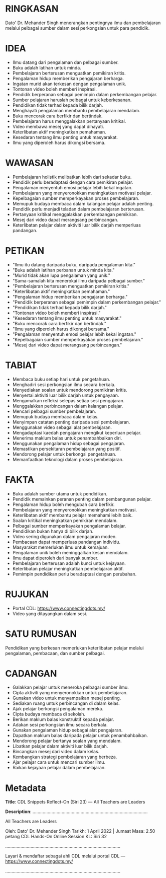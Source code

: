 # RINGKASAN
Dato' Dr. Mehander Singh menerangkan pentingnya ilmu dan pembelajaran melalui pelbagai sumber dalam sesi perkongsian untuk para pendidik.

# IDEA
- Ilmu datang dari pengalaman dan pelbagai sumber.
- Buku adalah latihan untuk minda.
- Pembelajaran berterusan menguatkan pemikiran kritis.
- Pengalaman hidup memberikan pengajaran berharga.
- Ingatan murid akan terkesan dengan pengalaman unik.
- Tontonan video boleh memberi inspirasi.
- Pendidik berperanan sebagai pemimpin dalam perkembangan pelajar.
- Sumber pelajaran haruslah pelbagai untuk keberkesanan.
- Pendidikan tidak terhad kepada bilik darjah.
- Menghayati pengalaman membantu pembelajaran mendalam.
- Buku mencorak cara berfikir dan bertindak.
- Pembelajaran harus menggalakkan pertanyaan kritikal.
- Video membawa mesej yang dapat dihayati.
- Keterlibatan aktif meningkatkan pemahaman.
- Kesedaran tentang ilmu penting untuk masyarakat.
- Ilmu yang diperoleh harus dikongsi bersama.

# WAWASAN
- Pembelajaran holistik melibatkan lebih dari sekadar buku.
- Pendidik perlu beradaptasi dengan cara pemikiran pelajar.
- Pengalaman menyentuh emosi pelajar lebih kekal ingatan.
- Pembelajaran yang menyeronokkan meningkatkan motivasi pelajar.
- Kepelbagaian sumber memperkayakan proses pembelajaran.
- Memupuk budaya membaca dalam kalangan pelajar adalah penting.
- Pendidik perlu menjadi teladan dalam pembelajaran berterusan.
- Pertanyaan kritikal menggalakkan perkembangan pemikiran.
- Mesej dari video dapat merangsang perbincangan.
- Keterlibatan pelajar dalam aktiviti luar bilik darjah memperluas pandangan.

# PETIKAN
- "Ilmu itu datang daripada buku, daripada pengalaman kita."
- "Buku adalah latihan perbanan untuk minda kita."
- "Murid tidak akan lupa pengalaman yang unik."
- "Sama-samalah kita menerokai ilmu daripada pelbagai sumber."
- "Pembelajaran berterusan menguatkan pemikiran kritis."
- "Keterlibatan aktif meningkatkan pemahaman."
- "Pengalaman hidup memberikan pengajaran berharga."
- "Pendidik berperanan sebagai pemimpin dalam perkembangan pelajar."
- "Pendidikan tidak terhad kepada bilik darjah."
- "Tontonan video boleh memberi inspirasi."
- "Kesedaran tentang ilmu penting untuk masyarakat."
- "Buku mencorak cara berfikir dan bertindak."
- "Ilmu yang diperoleh harus dikongsi bersama."
- "Pengalaman menyentuh emosi pelajar lebih kekal ingatan."
- "Kepelbagaian sumber memperkayakan proses pembelajaran."
- "Mesej dari video dapat merangsang perbincangan."

# TABIAT
- Membaca buku setiap hari untuk pengetahuan.
- Menghadiri sesi perkongsian ilmu secara berkala.
- Menyediakan soalan untuk mendorong pemikiran kritis.
- Menyertai aktiviti luar bilik darjah untuk pengayaan.
- Mengamalkan refleksi selepas setiap sesi pengajaran.
- Menggalakkan perbincangan dalam kalangan pelajar.
- Mencari pelbagai sumber pembelajaran.
- Memupuk budaya membaca dalam kelas.
- Menyimpan catatan penting daripada sesi pembelajaran.
- Menggunakan video sebagai alat pembelajaran.
- Mengadaptasi kaedah pengajaran mengikut keperluan pelajar.
- Menerima maklum balas untuk penambahbaikan diri.
- Menggunakan pengalaman hidup sebagai pengajaran.
- Memastikan persekitaran pembelajaran yang positif.
- Mendorong pelajar untuk berkongsi pengetahuan.
- Memanfaatkan teknologi dalam proses pembelajaran.

# FAKTA
- Buku adalah sumber utama untuk pendidikan.
- Pendidik memainkan peranan penting dalam pembangunan pelajar.
- Pengalaman hidup boleh mengubah cara berfikir.
- Pembelajaran yang menyeronokkan meningkatkan motivasi.
- Keterlibatan aktif membantu pelajar memahami lebih baik.
- Soalan kritikal meningkatkan pemikiran mendalam.
- Pelbagai sumber memperkayakan pengalaman belajar.
- Pendidikan bukan hanya di bilik darjah.
- Video sering digunakan dalam pengajaran moden.
- Pembacaan dapat memperluas pandangan individu.
- Masyarakat memerlukan ilmu untuk kemajuan.
- Pengalaman unik boleh meninggalkan kesan mendalam.
- Ilmu dapat diperoleh dari banyak sumber.
- Pembelajaran berterusan adalah kunci untuk kejayaan.
- Keterlibatan pelajar meningkatkan pembelajaran aktif.
- Pemimpin pendidikan perlu beradaptasi dengan perubahan.

# RUJUKAN
- Portal CDL: https://www.connectingdots.my/
- Video yang ditayangkan dalam sesi.

# SATU RUMUSAN
Pendidikan yang berkesan memerlukan keterlibatan pelajar melalui pengalaman, pembacaan, dan sumber pelbagai.

# CADANGAN
- Galakkan pelajar untuk meneroka pelbagai sumber ilmu.
- Cipta aktiviti yang menyeronokkan untuk pembelajaran.
- Gunakan video untuk menyampaikan mesej penting.
- Sediakan ruang untuk perbincangan di dalam kelas.
- Ajak pelajar berkongsi pengalaman mereka.
- Cipta budaya membaca di sekolah.
- Berikan maklum balas konstruktif kepada pelajar.
- Adakan sesi perkongsian ilmu secara berkala.
- Gunakan pengalaman hidup sebagai alat pengajaran.
- Dapatkan maklum balas daripada pelajar untuk penambahbaikan.
- Mendorong pelajar bertanya soalan yang mendalam.
- Libatkan pelajar dalam aktiviti luar bilik darjah.
- Bincangkan mesej dari video dalam kelas.
- Kembangkan strategi pembelajaran yang berbeza.
- Ajar pelajar cara untuk mencari sumber ilmu.
- Raikan kejayaan pelajar dalam pembelajaran.

# Metadata
**Title**: CDL Snippets Reflect-On (Siri 23) — All Teachers are Leaders

**Description**: ...........................................................................................

All Teachers are Leaders

Oleh: Dato' Dr. Mehander Singh
Tarikh: 1 April 2022   |   Jumaat
Masa: 2.50 petang
CDL Hands-On Online Session KL: Siri 32

...........................................................................................

Layari & mendaftar sebagai ahli CDL melalui portal CDL — https://www.connectingdots.my/

...........................................................................................